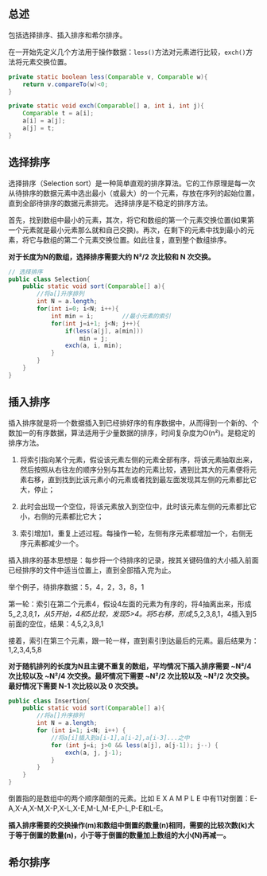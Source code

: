 ## 总述

包括选择排序、插入排序和希尔排序。

在一开始先定义几个方法用于操作数据：``less()``方法对元素进行比较，``exch()``方法将元素交换位置。

```java
private static boolean less(Comparable v, Comparable w){
	return v.compareTo(w)<0;
}

private static void exch(Comparable[] a, int i, int j){
	Comparable t = a[i];
	a[i] = a[j];
	a[j] = t;
}
```

## 选择排序
选择排序（Selection sort）是一种简单直观的排序算法。它的工作原理是每一次从待排序的数据元素中选出最小（或最大）的一个元素，存放在序列的起始位置，直到全部待排序的数据元素排完。 选择排序是不稳定的排序方法。

首先，找到数组中最小的元素，其次，将它和数组的第一个元素交换位置(如果第一个元素就是最小元素那么就和自己交换)。再次，在剩下的元素中找到最小的元素，将它与数组的第二个元素交换位置。如此往复，直到整个数组排序。

**对于长度为N的数组，选择排序需要大约 N²/2 次比较和 N 次交换。**

```java
// 选择排序
public class Selection{
	public static void sort(Comparable[] a){
		//将a[]升序排列
		int N = a.length;
		for(int i=0; i<N; i++){
			int min = i;		//最小元素的索引
			for(int j=i+1; j<N; j++){
				if(less(a[j], a[min]))
					min = j;
				exch(a, i, min);
			}
		}
	}
}
```

## 插入排序
插入排序就是将一个数据插入到已经排好序的有序数据中，从而得到一个新的、个数加一的有序数据，算法适用于少量数据的排序，时间复杂度为O(n²)。是稳定的排序方法。

1. 将索引指向某个元素，假设该元素左侧的元素全部有序，将该元素抽取出来，然后按照从右往左的顺序分别与其左边的元素比较，遇到比其大的元素便将元素右移，直到找到比该元素小的元素或者找到最左面发现其左侧的元素都比它大，停止；

2. 此时会出现一个空位，将该元素放入到空位中，此时该元素左侧的元素都比它小，右侧的元素都比它大；

3. 索引增加1，重复上述过程。每操作一轮，左侧有序元素都增加一个，右侧无序元素都减少一个。

插入排序的基本思想是：每步将一个待排序的记录，按其关键码值的大小插入前面已经排序的文件中适当位置上，直到全部插入完为止。

举个例子，待排序数据：5，4，2，3，8，1

第一轮：索引在第二个元素4，假设4左面的元素为有序的，将4抽离出来，形成5,_,2,3,8,1，从5开始，4和5比较，发现5>4。将5右移，形成_,5,2,3,8,1，4插入到5前面的空位，结果：4,5,2,3,8,1

接着，索引在第三个元素，跟一轮一样，直到索引到达最后的元素。最后结果为：1,2,3,4,5,8

**对于随机排列的长度为N且主键不重复的数组，平均情况下插入排序需要 ~N²/4 次比较以及 ~N²/4 次交换。最坏情况下需要 ~N²/2 次比较以及 ~N²/2 次交换。最好情况下需要 N-1 次比较以及 0 次交换。**

```java
public class Insertion{
	public static void sort(Comparable[] a){
		//将a[]升序排列
		int N = a.length;
		for (int i=1; i<N; i++) {
			//将a[i]插入到a[i-1],a[i-2],a[i-3]...之中
			for (int j=i; j>0 && less(a[j], a[j-1]); j--) {
				exch(a, j, j-1);
			}
		}
	}
}
```
倒置指的是数组中的两个顺序颠倒的元素。比如 E X A M P L E 中有11对倒置：E-A,X-A,X-M,X-P,X-L,X-E,M-L,M-E,P-L,P-E和L-E。

**插入排序需要的交换操作(m)和数组中倒置的数量(n)相同，需要的比较次数(k)大于等于倒置的数量(n)，小于等于倒置的数量加上数组的大小(N)再减一。**

## 希尔排序